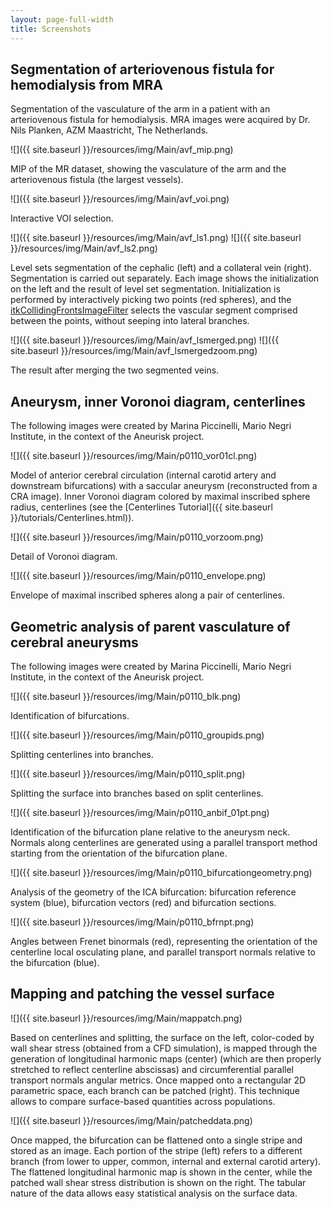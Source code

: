 ```yaml
---
layout: page-full-width
title: Screenshots
---
```


## Segmentation of arteriovenous fistula for hemodialysis from MRA

Segmentation of the vasculature of the arm in a patient with an arteriovenous fistula for hemodialysis. MRA images were acquired by Dr. Nils Planken, AZM Maastricht, The Netherlands.

![]({{ site.baseurl }}/resources/img/Main/avf_mip.png)

MIP of the MR dataset, showing the vasculature of the arm and the arteriovenous fistula (the largest vessels).

![]({{ site.baseurl }}/resources/img/Main/avf_voi.png)

Interactive VOI selection.

![]({{ site.baseurl }}/resources/img/Main/avf_ls1.png)
![]({{ site.baseurl }}/resources/img/Main/avf_ls2.png)

Level sets segmentation of the cephalic (left) and a collateral vein (right). Segmentation is carried out separately. Each image shows the initialization on the left and the result of level set segmentation. Initialization is performed by interactively picking two points (red spheres), and the [itkCollidingFrontsImageFilter](http://public.kitware.com/Insight/Doxygen/html/classitk_1_1CollidingFrontsImageFilter.html) selects the vascular segment comprised between the points, without seeping into lateral branches.

![]({{ site.baseurl }}/resources/img/Main/avf_lsmerged.png)
![]({{ site.baseurl }}/resources/img/Main/avf_lsmergedzoom.png)

The result after merging the two segmented veins.

## Aneurysm, inner Voronoi diagram, centerlines

The following images were created by Marina Piccinelli, Mario Negri Institute, in the context of the Aneurisk project.

![]({{ site.baseurl }}/resources/img/Main/p0110_vor01cl.png)

Model of anterior cerebral circulation (internal carotid artery and downstream bifurcations) with a saccular aneurysm (reconstructed from a CRA image). Inner Voronoi diagram colored by maximal inscribed sphere radius, centerlines (see the [Centerlines Tutorial]({{ site.baseurl }}/tutorials/Centerlines.html)).

![]({{ site.baseurl }}/resources/img/Main/p0110_vorzoom.png)

Detail of Voronoi diagram.

![]({{ site.baseurl }}/resources/img/Main/p0110_envelope.png)

Envelope of maximal inscribed spheres along a pair of centerlines.

## Geometric analysis of parent vasculature of cerebral aneurysms

The following images were created by Marina Piccinelli, Mario Negri Institute, in the context of the Aneurisk project.

![]({{ site.baseurl }}/resources/img/Main/p0110_blk.png)

Identification of bifurcations.

![]({{ site.baseurl }}/resources/img/Main/p0110_groupids.png)

Splitting centerlines into branches.

![]({{ site.baseurl }}/resources/img/Main/p0110_split.png)

Splitting the surface into branches based on split centerlines.

![]({{ site.baseurl }}/resources/img/Main/p0110_anbif_01pt.png)

Identification of the bifurcation plane relative to the aneurysm neck. Normals along centerlines are generated using a parallel transport method starting from the orientation of the bifurcation plane.

![]({{ site.baseurl }}/resources/img/Main/p0110_bifurcationgeometry.png)

Analysis of the geometry of the ICA bifurcation: bifurcation reference system (blue), bifurcation vectors (red) and bifurcation sections.

![]({{ site.baseurl }}/resources/img/Main/p0110_bfrnpt.png)

Angles between Frenet binormals (red), representing the orientation of the centerline local osculating plane, and parallel transport normals relative to the bifurcation (blue).


## Mapping and patching the vessel surface

![]({{ site.baseurl }}/resources/img/Main/mappatch.png)

Based on centerlines and splitting, the surface on the left, color-coded by wall shear stress (obtained from a CFD simulation), is mapped through the generation of longitudinal harmonic maps (center) (which are then properly stretched to reflect centerline abscissas) and circumferential parallel transport normals angular metrics. Once mapped onto a rectangular 2D parametric space, each branch can be patched (right). This technique allows to compare surface-based quantities across populations.

![]({{ site.baseurl }}/resources/img/Main/patcheddata.png)

Once mapped, the bifurcation can be flattened onto a single stripe and stored as an image. Each portion of the stripe (left) refers to a different branch (from lower to upper, common, internal and external carotid artery). The flattened longitudinal harmonic map is shown in the center, while the patched wall shear stress distribution is shown on the right. The tabular nature of the data allows easy statistical analysis on the surface data.
